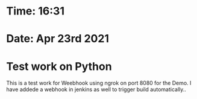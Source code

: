 # Time: 16:31
# Date: Apr 23rd 2021
# Test work on Python

This is a test work for Weebhook using ngrok on port 8080 for the Demo.
I have addede a webhook in jenkins as well to trigger build automatically..
